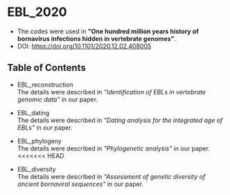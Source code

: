 # EBL_2020
- The codes were used in **"One hundred million years history of bornavirus infections hidden in vertebrate genomes"**.  
- DOI: https://doi.org/10.1101/2020.12.02.408005  

## Table of Contents
- EBL_reconstruction  
The details were described in *"Identification of EBLs in vertebrate genomic data"* in our paper.  

- EBL_dating  
The details were described in *"Dating analysis for the integrated age of EBLs"* in our paper.  

- EBL_phylogeny  
The details were described in *"Phylogenetic analysis"* in our paper.  
<<<<<<< HEAD

- EBL_diversity  
The details were described in *"Assessment of genetic diversity of ancient bornaviral sequences"* in our paper.  
